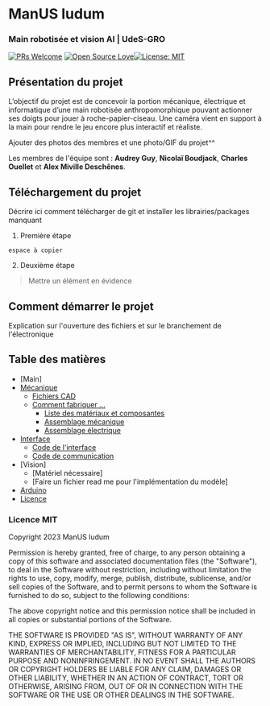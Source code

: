 ﻿# ManUS ludum

### Main robotisée et vision AI | UdeS-GRO
[![PRs Welcome](https://img.shields.io/badge/PRs-welcome-brightgreen.svg?style=flat-square)](http://makeapullrequest.com) [![Open Source Love](https://badges.frapsoft.com/os/v1/open-source.svg?v=103)](https://github.com/ellerbrock/open-source-badges/)[![License: MIT](https://img.shields.io/badge/License-MIT-yellow.svg)](https://opensource.org/licenses/MIT)

## Présentation du projet
L’objectif du projet est de concevoir la portion mécanique, électrique et informatique d’une main robotisée anthropomorphique pouvant actionner ses doigts pour jouer à roche-papier-ciseau. Une caméra vient en support à la main pour rendre le jeu encore plus interactif et réaliste.

Ajouter des photos des membres et une photo/GIF du projet^^
    
Les membres de l'équipe sont : <strong>Audrey Guy</strong>, <strong>Nicolaï Boudjack</strong>, <strong>Charles Ouellet</strong> et <strong>Alex Miville Deschênes</strong>.

## Téléchargement du projet
Décrire ici comment télécharger de git et installer les librairies/packages manquant

1. Première étape
 ```
 espace à copier
 ```
2. Deuxième étape

> Mettre un élément en évidence

## Comment démarrer le projet
Explication sur l'ouverture des fichiers et sur le branchement de l'électronique

## Table des matières
* [Main]
* [Mécanique](/Mécanique#manUS-ludum)
	* [Fichiers CAD](/Mécanique/README.md#Fichier-CAD)
	* [Comment fabriquer ...](/Mécanique/README.md#Fabrication)
		* [Liste des matériaux et composantes](/Mécanique/README.md#Liste-des-matériaux-et-composantes)
		* [Assemblage mécanique](/Mécanique/README.md#Assemblage-mécanique)
		* [Assemblage électrique](/Mécanique/README.md#Assemblage-électrique)
* [Interface](/Interface%20Jeux#manUS-ludum)
	* [Code de l'interface](/Interface%20Jeux/README.md#Comment-démarrer-linterface)
	* [Code de communication](/Interface%20Jeux/README.md#Comment-fonctionne-la-communication)
* [Vision]
	* [Matériel nécessaire]
	* [Faire un fichier read me pour l'implémentation du modèle]  
* [Arduino](/Arduino_OpenCR#manUS-ludum)
* [Licence](/README.md#L43)

### Licence MIT
Copyright 2023 ManUS ludum

Permission is hereby granted, free of charge, to any person obtaining a copy of this software and associated documentation files (the "Software"), to deal in the Software without restriction, including without limitation the rights to use, copy, modify, merge, publish, distribute, sublicense, and/or sell copies of the Software, and to permit persons to whom the Software is furnished to do so, subject to the following conditions:

The above copyright notice and this permission notice shall be included in all copies or substantial portions of the Software.

THE SOFTWARE IS PROVIDED "AS IS", WITHOUT WARRANTY OF ANY KIND, EXPRESS OR IMPLIED, INCLUDING BUT NOT LIMITED TO THE WARRANTIES OF MERCHANTABILITY, FITNESS FOR A PARTICULAR PURPOSE AND NONINFRINGEMENT. IN NO EVENT SHALL THE AUTHORS OR COPYRIGHT HOLDERS BE LIABLE FOR ANY CLAIM, DAMAGES OR OTHER LIABILITY, WHETHER IN AN ACTION OF CONTRACT, TORT OR OTHERWISE, ARISING FROM, OUT OF OR IN CONNECTION WITH THE SOFTWARE OR THE USE OR OTHER DEALINGS IN THE SOFTWARE.
